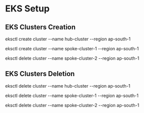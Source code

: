 # EKS Setup

## EKS Clusters Creation

eksctl create cluster --name hub-cluster --region ap-south-1

eksctl create cluster --name spoke-cluster-1 --region ap-south-1

eksctl delete cluster --name spoke-cluster-2 --region ap-south-1

## EKS Clusters Deletion

eksctl delete cluster --name hub-cluster --region ap-south-1

eksctl delete cluster --name spoke-cluster-1 --region ap-south-1

eksctl delete cluster --name spoke-cluster-2 --region ap-south-1
